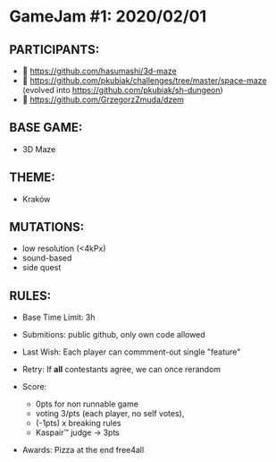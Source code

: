 # GameJam #1: 2020/02/01 #

## PARTICIPANTS: ##
- :1st_place_medal: https://github.com/hasumashi/3d-maze
- :2nd_place_medal: https://github.com/pkubiak/challenges/tree/master/space-maze (evolved into https://github.com/pkubiak/sh-dungeon)
- :3rd_place_medal: https://github.com/GrzegorzZmuda/dzem

## BASE GAME: ##
- 3D Maze

## THEME: ##
- Kraków

## MUTATIONS: ##
- low resolution (<4kPx)
- sound-based
- side quest

## RULES: ##
- Base Time Limit: 3h
- Submitions: public github, only own code allowed
- Last Wish: Each player can commment-out single "feature"
- Retry: If **all** contestants agree, we can once rerandom

- Score:
  - 0pts for non runnable game
  - voting 3/pts (each player, no self votes),
  - (-1pts) x breaking rules
  - Kaspair™ judge -> 3pts

- Awards: Pizza at the end free4all
   
